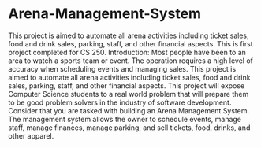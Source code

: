 # Arena-Management-System
This project is aimed to automate all arena activities including ticket sales, food and drink sales, parking, staff, and other financial aspects. This is first project completed for CS 250.
Introduction:
Most people have been to an area to watch a sports team or event. The operation requires a high level of accuracy when scheduling events and managing sales. This project is aimed to automate all arena activities including ticket sales, food and drink sales, parking, staff, and other financial aspects. This project will expose Computer Science students to a real world problem that will prepare them to be good problem solvers in the industry of software development.
Consider that you are tasked with building an Arena Management System. The management system allows the owner to schedule events, manage staff, manage finances, manage parking, and sell tickets, food, drinks, and other apparel.
